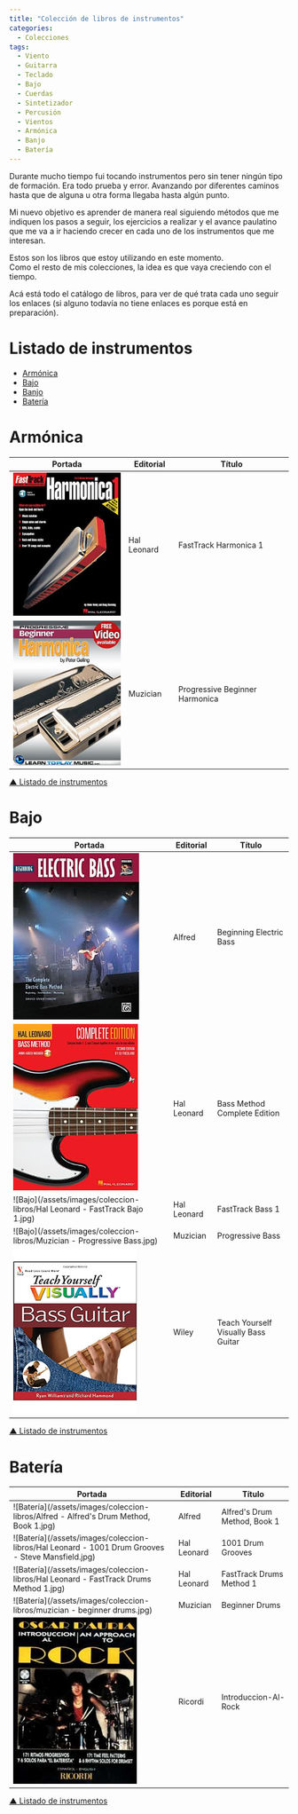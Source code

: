 ```yaml
---
title: "Colección de libros de instrumentos"
categories:
  - Colecciones
tags:
  - Viento
  - Guitarra
  - Teclado
  - Bajo
  - Cuerdas
  - Sintetizador
  - Percusión
  - Vientos
  - Armónica
  - Banjo
  - Batería
---
```


Durante mucho tiempo fui tocando instrumentos pero sin tener ningún tipo de formación.
Era todo prueba y error. Avanzando por diferentes caminos hasta que de alguna u otra forma llegaba hasta algún punto.

Mi nuevo objetivo es aprender de manera real siguiendo métodos que me indiquen los pasos a seguir, los ejercicios a realizar y el avance paulatino que me va a ir haciendo crecer en cada uno de los instrumentos que me interesan.

Estos son los libros que estoy utilizando en este momento.  
Como el resto de mis colecciones, la idea es que vaya creciendo con el tiempo.

Acá está todo el catálogo de libros, para ver de qué trata cada uno seguir los enlaces (si alguno todavía no tiene enlaces es porque está en preparación).

# Listado de instrumentos

- [Armónica](#armónica)
- [Bajo](#bajo)
- [Banjo](#banjo)
- [Batería](#batería)

# Armónica

| Portada                                                                                  | Editorial   | Título                         |
| ---------------------------------------------------------------------------------------- | ----------- | ------------------------------ |
| ![Armónica](/assets/images/coleccion-libros/hal-leonard-fasttrack-harmonica.jpg)         | Hal Leonard | FastTrack Harmonica 1          |
| ![Armónica](/assets/images/coleccion-libros/muzician-progressive-beginner-harmonica.jpg) | Muzician    | Progressive Beginner Harmonica |

[▲ Listado de instrumentos](#listado-de-instrumentos)

# Bajo

| Portada                                                                                  | Editorial   | Título                              |
| ---------------------------------------------------------------------------------------- | ----------- | ----------------------------------- |
| ![Bajo](/assets/images/coleccion-libros/Alfred-Beginning-Electric-Bass.jpg)              | Alfred      | Beginning Electric Bass             |
| ![Bajo](/assets/images/coleccion-libros/Hal-Leonard-Bass-Method-Complete-Edition.jpg)    | Hal Leonard | Bass Method Complete Edition        |
| ![Bajo](/assets/images/coleccion-libros/Hal Leonard - FastTrack Bajo 1.jpg)              | Hal Leonard | FastTrack Bass 1                    |
| ![Bajo](/assets/images/coleccion-libros/Muzician - Progressive Bass.jpg)                 | Muzician    | Progressive Bass                    |
| ![Bajo](/assets/images/coleccion-libros/Wiley---Teach-Yourself-Visually-Bass-Guitar.png) | Wiley       | Teach Yourself Visually Bass Guitar |

[▲ Listado de instrumentos](#listado-de-instrumentos)

# Batería

| Portada                                                                                           | Editorial   | Título                       |
| ------------------------------------------------------------------------------------------------- | ----------- | ---------------------------- |
| ![Batería](/assets/images/coleccion-libros/Alfred - Alfred's Drum Method, Book 1.jpg)             | Alfred      | Alfred's Drum Method, Book 1 |
| ![Batería](/assets/images/coleccion-libros/Hal Leonard - 1001 Drum Grooves - Steve Mansfield.jpg) | Hal Leonard | 1001 Drum Grooves            |
| ![Batería](/assets/images/coleccion-libros/Hal Leonard - FastTrack Drums Method 1.jpg)            | Hal Leonard | FastTrack Drums Method 1     |
| ![Batería](/assets/images/coleccion-libros/muzician - beginner drums.jpg)                         | Muzician    | Beginner Drums               |
| ![Batería](/assets/images/coleccion-libros/Ricordi---Introduccion-Al-Rock.jpg)                    | Ricordi     | Introduccion-Al-Rock         |

[▲ Listado de instrumentos](#listado-de-instrumentos)
